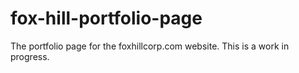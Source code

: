 # fox-hill-portfolio-page
The portfolio page for the foxhillcorp.com website. This is a work in progress.
